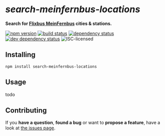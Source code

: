 # *search-meinfernbus-locations*

**Search for [Flixbus MeinFernbus](https://meinfernbus.de/) cities & stations.**

[![npm version](https://img.shields.io/npm/v/search-meinfernbus-locations.svg)](https://www.npmjs.com/package/search-meinfernbus-locations)
[![build status](https://img.shields.io/travis/derhuerst/search-meinfernbus-locations.svg)](https://travis-ci.org/derhuerst/search-meinfernbus-locations)
[![dependency status](https://img.shields.io/david/derhuerst/search-meinfernbus-locations.svg)](https://david-dm.org/derhuerst/search-meinfernbus-locations)
[![dev dependency status](https://img.shields.io/david/dev/derhuerst/search-meinfernbus-locations.svg)](https://david-dm.org/derhuerst/search-meinfernbus-locations#info=devDependencies)
![ISC-licensed](https://img.shields.io/github/license/derhuerst/search-meinfernbus-locations.svg)


## Installing

```shell
npm install search-meinfernbus-locations
```


## Usage

todo


## Contributing

If you **have a question**, **found a bug** or want to **propose a feature**, have a look at [the issues page](https://github.com/derhuerst/search-meinfernbus-locations/issues).
